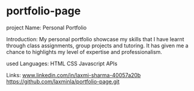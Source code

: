 # portfolio-page

project Name:
Personal Portfolio

Introduction:
My personal portfolio showcase my skills that I have learnt through class assignments, group projects and tutoring. It has given me a chance to highlights my level of expertise and professionalism.

used Languages:
HTML
CSS
Javascript
APIs 

Links:
www.linkedin.com/in/laxmi-sharma-40057a20b
https://github.com/laxminla/portfolio-page.git












